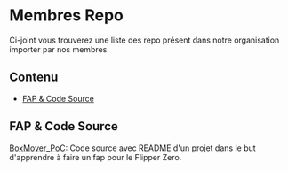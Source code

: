 # Membres Repo

Ci-joint vous trouverez une liste des repo présent dans notre organisation importer par nos membres.

## Contenu

* [FAP & Code Source](#FAP)

## FAP & Code Source

[BoxMover_PoC](https://github.com/FlipperFrenchCommunity/BoxMover): Code source avec README d'un projet dans le but d'apprendre à faire un fap pour le Flipper Zero.  
